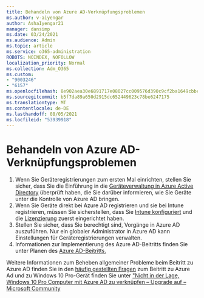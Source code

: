 ```yaml
---
title: Behandeln von Azure AD-Verknüpfungsproblemen
ms.author: v-aiyengar
author: AshaIyengar21
manager: dansimp
ms.date: 03/24/2021
ms.audience: Admin
ms.topic: article
ms.service: o365-administration
ROBOTS: NOINDEX, NOFOLLOW
localization_priority: Normal
ms.collection: Adm_O365
ms.custom:
- "9003246"
- "6157"
ms.openlocfilehash: 8e902aea30e6891717e08027cc009576d390c9cf2ba1649cbbc68d64883937f8
ms.sourcegitcommit: b5f7da89a650d2915dc652449623c78be6247175
ms.translationtype: MT
ms.contentlocale: de-DE
ms.lasthandoff: 08/05/2021
ms.locfileid: "53939918"
---
```

# <a name="troubleshoot-azure-ad-join-issues"></a>Behandeln von Azure AD-Verknüpfungsproblemen

1. Wenn Sie Geräteregistrierungen zum ersten Mal einrichten, stellen Sie sicher, dass Sie die Einführung in die [Geräteverwaltung in Azure Active Directory](https://docs.microsoft.com/azure/active-directory/devices/overview) überprüft haben, die Sie darüber informieren, wie Sie Geräte unter die Kontrolle von Azure AD bringen. 
1. Wenn Sie Geräte direkt bei Azure AD registrieren und sie bei Intune registrieren, müssen Sie sicherstellen, dass Sie [Intune konfiguriert](https://docs.microsoft.com/mem/intune/enrollment/device-enrollment) und die [Lizenzierung](https://docs.microsoft.com/mem/intune/fundamentals/licenses-assign) zuerst eingerichtet haben.
1. Stellen Sie sicher, dass Sie berechtigt sind, Vorgänge in Azure AD auszuführen. Nur ein globaler Administrator in Azure AD kann Einstellungen für Geräteregistrierungen verwalten.
1. Informationen zur Implementierung des Azure AD-Beitritts finden Sie unter Planen des [Azure AD-Beitritts.](https://docs.microsoft.com/azure/active-directory/devices/azureadjoin-plan)

Weitere Informationen zum Beheben allgemeiner Probleme beim Beitritt zu Azure AD finden Sie in den [häufig gestellten Fragen](https://docs.microsoft.com/azure/active-directory/devices/faq#azure-ad-join-faq) zum Beitritt zu Azure Ad und zu Windows 10 Pro-Gerät finden Sie unter ["Nicht in der Lage, Windows 10 Pro Computer mit Azure AD zu verknüpfen – Upgrade auf – Microsoft Community](https://answers.microsoft.com/en-us/msoffice/forum/msoffice_install-mso_win10-mso_365hp/unable-to-join-windows-10-pro-machine-to-azure-ad/abb1ca7d-b317-45ec-a628-e1c10eae2900)
